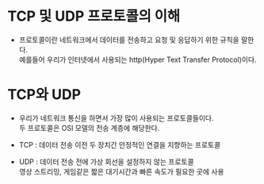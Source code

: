 # TCP 및 UDP 프로토콜의 이해

- 프로토콜이란 네트워크에서 데이터를 전송하고 요청 및 응답하기 위한 규칙을 말한다.
  <br>예를들어 우리가 인터넷에서 사용되는 http(Hyper Text Transfer Protocol)이다.

# TCP와 UDP

- 우리가 네트워크 통신을 하면서 가장 많이 사용되는 프로토콜들이다.
  <br> 두 프로토콜은 OSI 모델의 전송 계층에 해당한다.

- TCP : 데이터 전송 이전 두 장치간 안정적인 연결을 지향하는 프로토콜
- UDP : 데이터 전송 전에 가상 회선을 설정하지 않는 프로토콜
  <br> 영상 스트리밍, 게임같은 짧은 대기시간과 빠른 속도가 필요한 곳에 사용
